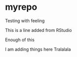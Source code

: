 # myrepo
Testing with feeling

This is a line added from RStudio

Enough of this

I am adding things here
Tralalala